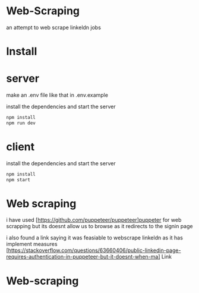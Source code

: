# Web-Scraping

an attempt to web scrape linkeldn jobs

# Install

# server

make an .env file like that in .env.example

install the dependencies and start the server

```bash
npm install
npm run dev
```

# client

install the dependencies and start the server

```bash
npm install
npm start
```

# Web scraping

i have used [https://github.com/puppeteer/puppeteer]puppeter for web scrapping but its doesnt allow us to browse as it redirects to the signin page

i also found a link saying it was feasiable to webscrape linkeldn as it has implement measures
[https://stackoverflow.com/questions/63660406/public-linkedin-page-requires-authentication-in-puppeteer-but-it-doesnt-when-ma] Link
# Web-scraping
